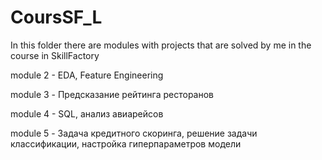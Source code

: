 # CoursSF_L
In this folder there are modules with projects that are solved by me in the course in SkillFactory


module 2 - EDA, Feature Engineering

module 3 - Предсказание рейтинга ресторанов

module 4 - SQL, анализ авиарейсов

module 5 - Задача кредитного скоринга, решение задачи классификации, настройка гиперпараметров модели
